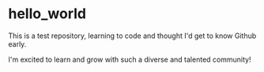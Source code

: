# hello_world
This is a test repository, learning to code and thought I'd get to know Github early.
<body>
  <p>I'm excited to learn and grow with such a diverse and talented community!</p>
  
